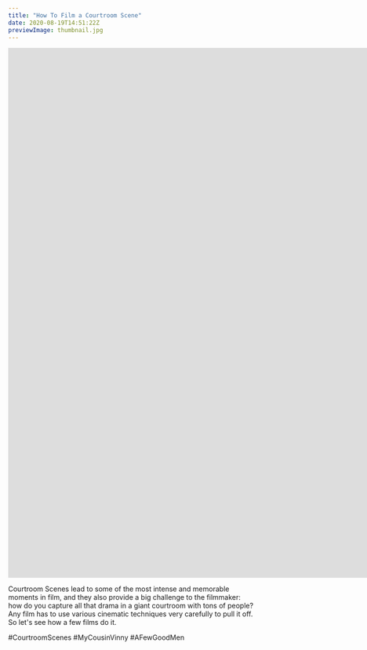 ```yaml
---
title: "How To Film a Courtroom Scene"
date: 2020-08-19T14:51:22Z
previewImage: thumbnail.jpg
---
```


<iframe width="1920" height="1080" src="https://www.youtube.com/embed/0jUh19MUOkY" frameborder="0" allow="accelerometer; autoplay; clipboard-write; encrypted-media; gyroscope; picture-in-picture" allowfullscreen></iframe>

Courtroom Scenes lead to some of the most intense and memorable moments in film, and they also provide a big challenge to the filmmaker: how do you capture all that drama in a giant courtroom with tons of people? Any film has to use various cinematic techniques very carefully to pull it off. So let's see how a few films do it.

\#CourtroomScenes #MyCousinVinny #AFewGoodMen